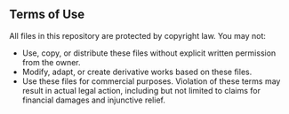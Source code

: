 ## Terms of Use
All files in this repository are protected by copyright law. You may not:
- Use, copy, or distribute these files without explicit written permission from the owner.
- Modify, adapt, or create derivative works based on these files.
- Use these files for commercial purposes.
Violation of these terms may result in actual legal action, including but not limited to claims for financial damages and injunctive relief.

